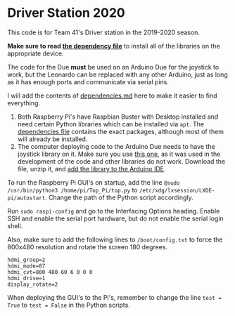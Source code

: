 # Driver Station 2020

 This code is for Team 41's Driver station in the 2019-2020 season.

  **Make sure to read [the dependency file](dependencies.md)** to install all of the libraries on the appropriate device.

  The code for the Due **must** be used on an Arduino Due for the joystick to work, but the Leonardo can be replaced with any other Arduino, just as long as it has enough ports and communicate via serial pins.

  I will add the contents of [dependencies.md](dependencies.md) here to make it easier to find everything.

  1. Both Raspberry Pi's have Raspbian Buster with Desktop installed and need certain Python libraries which can be installed via `apt`.  The [dependencies file](dependencies.md) contains the exact packages, although most of them will already be installed.
  2. The computer deploying code to the Arduino Due needs to have the joystick library on it. Make sure you use [this one](https://github.com/LordNuke/ArduinoLibs), as it was used in the development of the code and other libraries do not work. Download the file, unzip it, and [add the library to the Arduino IDE](http://interactiondesign.se/wiki/arduino:installing_using_third_party_libraries).

To run the Raspberry Pi GUI's on startup, add the line `@sudo /usr/bin/python3 /home/pi/Top_Pi/top.py` to `/etc/xdg/lxsession/LXDE-pi/autostart`. Change the path of the Python script accordingly.

Run `sudo raspi-config` and go to the Interfacing Options heading. Enable SSH and enable the serial port hardware, but do not enable the serial login shell.

Also, make sure to add the following lines to `/boot/config.txt` to force the 800x480 resolution and rotate the screen 180 degrees.
```
hdmi_group=2
hdmi_mode=87
hdmi_cvt=800 480 60 6 0 0 0
hdmi_drive=1
display_rotate=2
```

When deploying the GUI's to the Pi's, remember to change the line `test = True` to `test = False` in the Python scripts.
